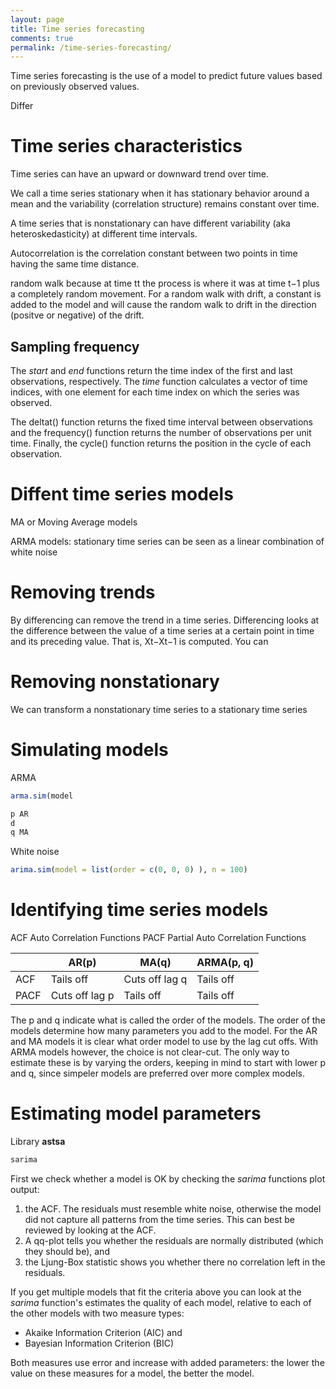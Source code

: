 ```yaml
---
layout: page
title: Time series forecasting
comments: true
permalink: /time-series-forecasting/
---
```


Time series forecasting is the use of a model to predict future values based on previously observed values.

Differ



# Time series characteristics

Time series can have an upward or downward trend over time.

We call a time series stationary when it has stationary behavior around a mean and the variability (correlation structure) remains constant over time. 

A time series that is nonstationary can have different variability (aka heteroskedasticity) at different time intervals.

Autocorrelation is the correlation constant between two points in time having the same time distance.

random walk because at time tt the process is where it was at time t−1 plus a completely random movement. For a random walk with drift, a constant is added to the model and will cause the random walk to drift in the direction (positve or negative) of the drift.

## Sampling frequency

The _start_ and _end_ functions return the time index of the first and last observations, respectively. The _time_ function calculates a vector of time indices, with one element for each time index on which the series was observed.

The deltat() function returns the fixed time interval between observations and the frequency() function returns the number of observations per unit time. Finally, the cycle() function returns the position in the cycle of each observation.


# Diffent time series models

MA or Moving Average models

ARMA models: stationary time series can be seen as a linear combination of white noise

# Removing trends

By differencing can remove the trend in a time series. Differencing looks at the difference between the value of a time series at a certain point in time and its preceding value. That is, Xt−Xt−1 is computed. You can 

# Removing nonstationary

We can transform a nonstationary time series to a stationary time series

# Simulating models

ARMA

```r
arma.sim(model

p AR
d
q MA
```

White noise
```r
arima.sim(model = list(order = c(0, 0, 0) ), n = 100)
```

# Identifying time series models

ACF Auto Correlation Functions
PACF Partial Auto Correlation Functions

|      | AR(p)     | MA(q)          | ARMA(p, q) |
| ---- |    ----   |      ----      |    ----    |
| ACF  | Tails off | Cuts off lag q | Tails off  |
| PACF | Cuts off lag p | Tails off | Tails off  |

The p and q indicate what is called the order of the models. The order of the models determine how many parameters you add to the model. For the AR and MA models it is clear what order model to use by the lag cut offs. With ARMA models however, the choice is not clear-cut. The only way to estimate these is by varying the orders, keeping in mind to start with lower p and q, since simpeler models are preferred over more complex models. 



# Estimating model parameters

Library **astsa**
```r
sarima
```
First we check whether a model is OK by checking the _sarima_ functions plot output:

1. the ACF. The residuals must resemble white noise, otherwise the model did not capture all patterns from the time series. This can best be reviewed by looking at the ACF. 
2. A qq-plot tells you whether the residuals are normally distributed (which they should be), and 
3. the Ljung-Box statistic shows you whether there no correlation left in the residuals.

If you get multiple models that fit the criteria above you can look at the _sarima_ function's estimates the quality of each model, relative to each of the other models with two measure types: 

* Akaike Information Criterion (AIC) and  
* Bayesian Information Criterion (BIC) 

Both measures use error and increase with added parameters: the lower the value on these measures for a model, the better the model. 



